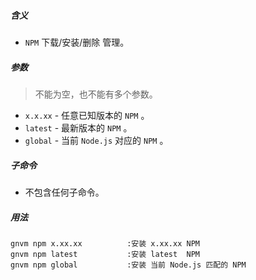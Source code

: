 ##### 含义
* `NPM` 下载/安装/删除 管理。

##### 参数
> 不能为空，也不能有多个参数。

* `x.x.xx` - 任意已知版本的 `NPM` 。
* `latest` - 最新版本的 `NPM` 。
* `global` - 当前 `Node.js` 对应的 `NPM` 。

##### 子命令
* 不包含任何子命令。

##### 用法
```
gnvm npm x.xx.xx          :安装 x.xx.xx NPM
gnvm npm latest           :安装 latest  NPM
gnvm npm global           :安装 当前 Node.js 匹配的 NPM
```
